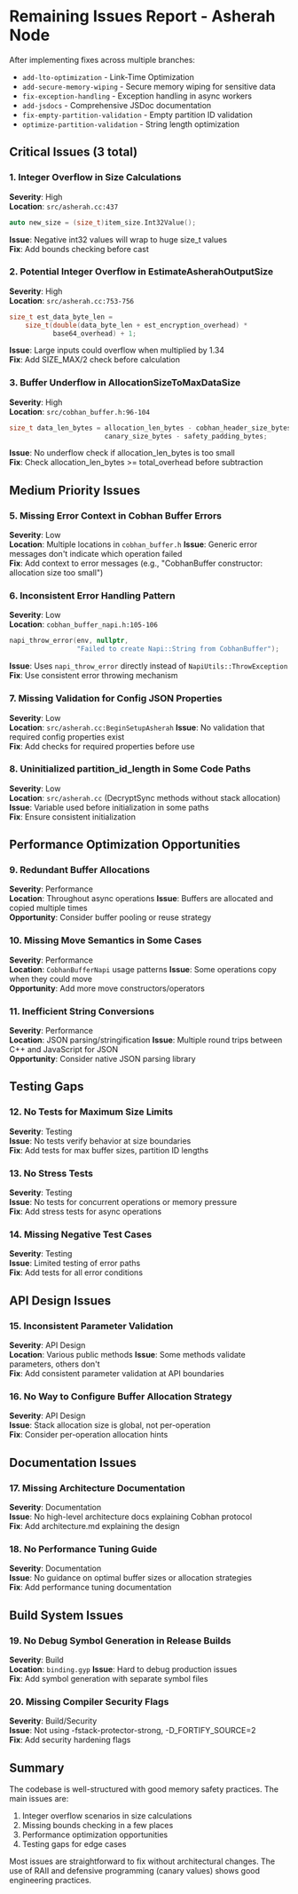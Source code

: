 # Remaining Issues Report - Asherah Node

After implementing fixes across multiple branches:
- `add-lto-optimization` - Link-Time Optimization
- `add-secure-memory-wiping` - Secure memory wiping for sensitive data
- `fix-exception-handling` - Exception handling in async workers
- `add-jsdocs` - Comprehensive JSDoc documentation
- `fix-empty-partition-validation` - Empty partition ID validation
- `optimize-partition-validation` - String length optimization

## Critical Issues (3 total)

### 1. Integer Overflow in Size Calculations
**Severity**: High  
**Location**: `src/asherah.cc:437`
```cpp
auto new_size = (size_t)item_size.Int32Value();
```
**Issue**: Negative int32 values will wrap to huge size_t values  
**Fix**: Add bounds checking before cast

### 2. Potential Integer Overflow in EstimateAsherahOutputSize
**Severity**: High  
**Location**: `src/asherah.cc:753-756`
```cpp
size_t est_data_byte_len =
    size_t(double(data_byte_len + est_encryption_overhead) *
           base64_overhead) + 1;
```
**Issue**: Large inputs could overflow when multiplied by 1.34  
**Fix**: Add SIZE_MAX/2 check before calculation

### 3. Buffer Underflow in AllocationSizeToMaxDataSize
**Severity**: High  
**Location**: `src/cobhan_buffer.h:96-104`
```cpp
size_t data_len_bytes = allocation_len_bytes - cobhan_header_size_bytes -
                        canary_size_bytes - safety_padding_bytes;
```
**Issue**: No underflow check if allocation_len_bytes is too small  
**Fix**: Check allocation_len_bytes >= total_overhead before subtraction

## Medium Priority Issues

### 5. Missing Error Context in Cobhan Buffer Errors
**Severity**: Low  
**Location**: Multiple locations in `cobhan_buffer.h`
**Issue**: Generic error messages don't indicate which operation failed  
**Fix**: Add context to error messages (e.g., "CobhanBuffer constructor: allocation size too small")

### 6. Inconsistent Error Handling Pattern
**Severity**: Low  
**Location**: `cobhan_buffer_napi.h:105-106`
```cpp
napi_throw_error(env, nullptr,
                 "Failed to create Napi::String from CobhanBuffer");
```
**Issue**: Uses `napi_throw_error` directly instead of `NapiUtils::ThrowException`  
**Fix**: Use consistent error throwing mechanism

### 7. Missing Validation for Config JSON Properties
**Severity**: Low  
**Location**: `src/asherah.cc:BeginSetupAsherah`
**Issue**: No validation that required config properties exist  
**Fix**: Add checks for required properties before use

### 8. Uninitialized partition_id_length in Some Code Paths
**Severity**: Low  
**Location**: `src/asherah.cc` (DecryptSync methods without stack allocation)
**Issue**: Variable used before initialization in some paths  
**Fix**: Ensure consistent initialization

## Performance Optimization Opportunities

### 9. Redundant Buffer Allocations
**Severity**: Performance  
**Location**: Throughout async operations
**Issue**: Buffers are allocated and copied multiple times  
**Opportunity**: Consider buffer pooling or reuse strategy

### 10. Missing Move Semantics in Some Cases
**Severity**: Performance  
**Location**: `CobhanBufferNapi` usage patterns
**Issue**: Some operations copy when they could move  
**Opportunity**: Add more move constructors/operators

### 11. Inefficient String Conversions
**Severity**: Performance  
**Location**: JSON parsing/stringification
**Issue**: Multiple round trips between C++ and JavaScript for JSON  
**Opportunity**: Consider native JSON parsing library

## Testing Gaps

### 12. No Tests for Maximum Size Limits
**Severity**: Testing  
**Issue**: No tests verify behavior at size boundaries  
**Fix**: Add tests for max buffer sizes, partition ID lengths

### 13. No Stress Tests
**Severity**: Testing  
**Issue**: No tests for concurrent operations or memory pressure  
**Fix**: Add stress tests for async operations

### 14. Missing Negative Test Cases
**Severity**: Testing  
**Issue**: Limited testing of error paths  
**Fix**: Add tests for all error conditions

## API Design Issues

### 15. Inconsistent Parameter Validation
**Severity**: API Design  
**Location**: Various public methods
**Issue**: Some methods validate parameters, others don't  
**Fix**: Add consistent parameter validation at API boundaries

### 16. No Way to Configure Buffer Allocation Strategy
**Severity**: API Design  
**Issue**: Stack allocation size is global, not per-operation  
**Fix**: Consider per-operation allocation hints

## Documentation Issues

### 17. Missing Architecture Documentation
**Severity**: Documentation  
**Issue**: No high-level architecture docs explaining Cobhan protocol  
**Fix**: Add architecture.md explaining the design

### 18. No Performance Tuning Guide
**Severity**: Documentation  
**Issue**: No guidance on optimal buffer sizes or allocation strategies  
**Fix**: Add performance tuning documentation

## Build System Issues

### 19. No Debug Symbol Generation in Release Builds
**Severity**: Build  
**Location**: `binding.gyp`
**Issue**: Hard to debug production issues  
**Fix**: Add symbol generation with separate symbol files

### 20. Missing Compiler Security Flags
**Severity**: Build/Security  
**Issue**: Not using -fstack-protector-strong, -D_FORTIFY_SOURCE=2  
**Fix**: Add security hardening flags

## Summary

The codebase is well-structured with good memory safety practices. The main issues are:
1. Integer overflow scenarios in size calculations
2. Missing bounds checking in a few places
3. Performance optimization opportunities
4. Testing gaps for edge cases

Most issues are straightforward to fix without architectural changes. The use of RAII and defensive programming (canary values) shows good engineering practices.